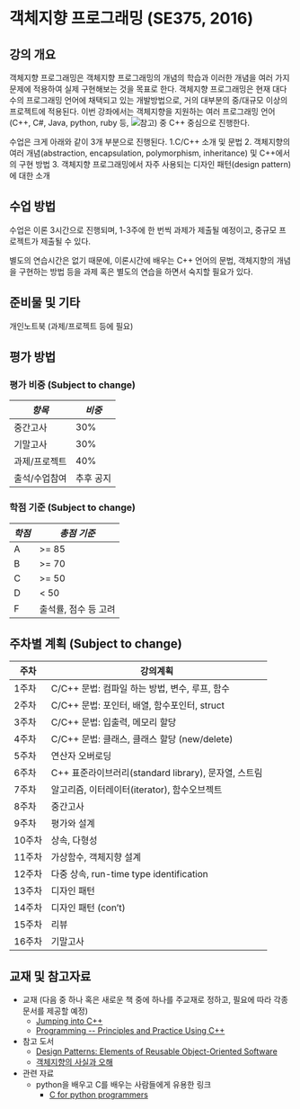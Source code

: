 # 객체지향 프로그래밍 (SE375, 2016)

## 강의 개요

객체지향 프로그래밍은 객체지향 프로그래밍의 개념의 학습과 이러한 개념을 여러 가지 문제에 적용하여 실제 구현해보는 것을 목표로 한다. 객체지향 프로그래밍은 현재 대다수의 프로그래밍 언어에 채택되고 있는 개발방법으로, 거의 대부분의 중/대규모 이상의 프로젝트에 적용된다. 이번 강좌에서는 객체지향을 지원하는 여러 프로그래밍 언어(C++, C#, Java, python, ruby 등, ![](https://en.wikipedia.org/wiki/List_of_object-oriented_programming_languages)참고) 중 C++ 중심으로 진행한다.

수업은 크게 아래와 같이 3개 부분으로 진행된다.
1.C/C++ 소개 및 문법
2. 객체지향의 여러 개념(abstraction, encapsulation, polymorphism, inheritance) 및 C++에서의 구현 방법
3. 객체지향 프로그래밍에서 자주 사용되는 디자인 패턴(design pattern)에 대한 소개

## 수업 방법

수업은 이론 3시간으로 진행되며, 1-3주에 한 번씩 과제가 제출될 예정이고, 중규모 프로젝트가 제출될 수 있다.

별도의 연습시간은 없기 때문에, 이론시간에 배우는 C++ 언어의 문법, 객체지향의 개념을 구현하는 방법 등을 과제 혹은 별도의 연습을 하면서 숙지할 필요가 있다.

## 준비물 및 기타

개인노트북 (과제/프로젝트 등에 필요)

## 평가 방법

### 평가 비중 (Subject to change)

| *항목*   | *비중*   |
|----------|----------|
| 중간고사 |  30%     |
| 기말고사 |  30%     |
| 과제/프로젝트 | 40% |
| 출석/수업참여 | 추후 공지 |

### 학점 기준 (Subject to change)

| *학점* | *총점 기준* |
|--------|-------------|
| A      | >= 85 |
| B      | >= 70 |
| C      | >= 50 |
| D      | < 50  |
| F      | 출석률, 점수 등 고려 |

## 주차별 계획 (Subject to change)

| 주차   | 강의계획                                             |
|--------|------------------------------------------------------|
| 1주차  | C/C++ 문법: 컴파일 하는 방법, 변수, 루프, 함수       |
| 2주차  | C/C++ 문법: 포인터, 배열, 함수포인터, struct         |
| 3주차  | C/C++ 문법: 입출력, 메모리 할당                      |
| 4주차  | C/C++ 문법: 클래스, 클래스 할당 (new/delete)         |
| 5주차  | 연산자 오버로딩                                      |
| 6주차  | C++ 표준라이브러리(standard library), 문자열, 스트림 |
| 7주차  | 알고리즘, 이터레이터(iterator), 함수오브젝트         |
| 8주차  | 중간고사                                             |
| 9주차  | 평가와 설계                                          |
| 10주차 | 상속, 다형성                                         |
| 11주차 | 가상함수, 객체지향 설계                              |
| 12주차 | 다중 상속, run-time type identification              |
| 13주차 | 디자인 패턴                                          |
| 14주차 | 디자인 패턴 (con’t)                                  |
| 15주차 | 리뷰                                                 |
| 16주차 | 기말고사                                             |

## 교재 및 참고자료

* 교재 (다음 중 하나 혹은 새로운 책 중에 하나를 주교재로 정하고, 필요에 따라 각종 문서를 제공할 예정)
  - [Jumping into C++](https://www.amazon.com/Jumping-into-C-Alex-Allain/dp/0988927802)
  - [Programming -- Principles and Practice Using C++](http://www.stroustrup.com/programming.html)
* 참고 도서
  - [Design Patterns: Elements of Reusable Object-Oriented Software](https://www.amazon.com/Design-Patterns-Elements-Reusable-Object-Oriented/dp/0201633612)
  - [객체지향의 사실과 오해](http://wikibook.co.kr/object-orientation/)
* 관련 자료
  - python을 배우고 C를 배우는 사람들에게 유용한 링크
    - [C for python programmers](http://www.toves.org/books/cpy/)
